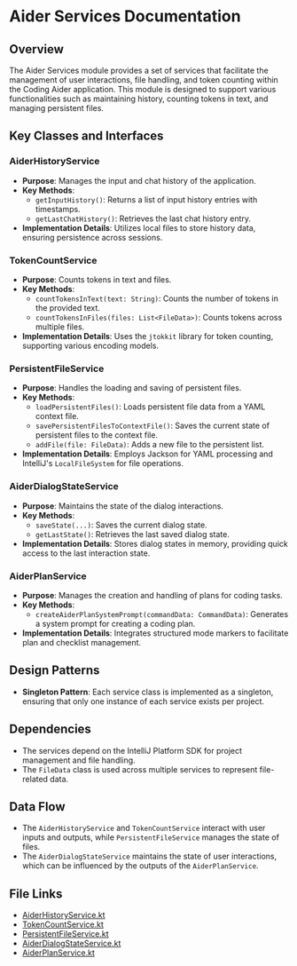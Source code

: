 # Aider Services Documentation

## Overview
The Aider Services module provides a set of services that facilitate the management of user interactions, file handling, and token counting within the Coding Aider application. This module is designed to support various functionalities such as maintaining history, counting tokens in text, and managing persistent files.

## Key Classes and Interfaces

### AiderHistoryService
- **Purpose**: Manages the input and chat history of the application.
- **Key Methods**:
  - `getInputHistory()`: Returns a list of input history entries with timestamps.
  - `getLastChatHistory()`: Retrieves the last chat history entry.
- **Implementation Details**: Utilizes local files to store history data, ensuring persistence across sessions.

### TokenCountService
- **Purpose**: Counts tokens in text and files.
- **Key Methods**:
  - `countTokensInText(text: String)`: Counts the number of tokens in the provided text.
  - `countTokensInFiles(files: List<FileData>)`: Counts tokens across multiple files.
- **Implementation Details**: Uses the `jtokkit` library for token counting, supporting various encoding models.

### PersistentFileService
- **Purpose**: Handles the loading and saving of persistent files.
- **Key Methods**:
  - `loadPersistentFiles()`: Loads persistent file data from a YAML context file.
  - `savePersistentFilesToContextFile()`: Saves the current state of persistent files to the context file.
  - `addFile(file: FileData)`: Adds a new file to the persistent list.
- **Implementation Details**: Employs Jackson for YAML processing and IntelliJ's `LocalFileSystem` for file operations.

### AiderDialogStateService
- **Purpose**: Maintains the state of the dialog interactions.
- **Key Methods**:
  - `saveState(...)`: Saves the current dialog state.
  - `getLastState()`: Retrieves the last saved dialog state.
- **Implementation Details**: Stores dialog states in memory, providing quick access to the last interaction state.

### AiderPlanService
- **Purpose**: Manages the creation and handling of plans for coding tasks.
- **Key Methods**:
  - `createAiderPlanSystemPrompt(commandData: CommandData)`: Generates a system prompt for creating a coding plan.
- **Implementation Details**: Integrates structured mode markers to facilitate plan and checklist management.

## Design Patterns
- **Singleton Pattern**: Each service class is implemented as a singleton, ensuring that only one instance of each service exists per project.

## Dependencies
- The services depend on the IntelliJ Platform SDK for project management and file handling.
- The `FileData` class is used across multiple services to represent file-related data.

## Data Flow
- The `AiderHistoryService` and `TokenCountService` interact with user inputs and outputs, while `PersistentFileService` manages the state of files.
- The `AiderDialogStateService` maintains the state of user interactions, which can be influenced by the outputs of the `AiderPlanService`.

## File Links
- [AiderHistoryService.kt](./AiderHistoryService.kt)
- [TokenCountService.kt](./TokenCountService.kt)
- [PersistentFileService.kt](./PersistentFileService.kt)
- [AiderDialogStateService.kt](./AiderDialogStateService.kt)
- [AiderPlanService.kt](./AiderPlanService.kt)
